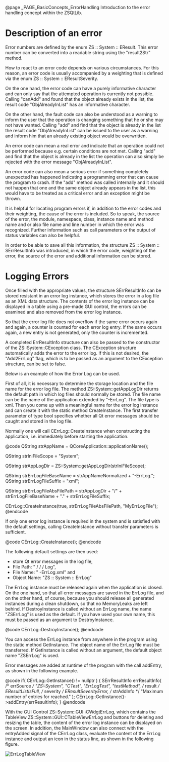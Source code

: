 @page _PAGE_BasicConcepts_ErrorHandling Introduction to the error handling concept within the ZSQtLib.


Description of an error
=======================

Error numbers are defined by the enum ZS :: System :: EResult.
This error number can be converted into a readable string using the "result2Str" method.

How to react to an error code depends on various circumstances. For this reason, an error code
is usually accompanied by a weighting that is defined via the enum ZS :: System :: EResultSeverity.

On the one hand, the error code can have a purely informative character and can only say that the
attempted operation is currently not possible. Calling "canAdd" and found that the object already
exists in the list, the result code "ObjAlreadyInList" has an informative character.

On the other hand, the fault code can also be understood as a warning to inform the user that the
operation is changing something that he or she may not have wanted. Calling "add" and find that
the object is already in the list the result code "ObjAlreadyInList" can be issued to the user
as a warning and inform him that an already existing object would be overwritten.

An error code can mean a real error and indicate that an operation could not be performed because
e.g. certain conditions are not met. Calling "add" and find that the object is already in the list
the operation can also simply be rejected with the error message "ObjAlreadyInList".

An error code can also mean a serious error if something completely unexpected has happened
indicating a programming error that can cause the program to crash. If the "add" method was called
internally and it should not happen that one and the same object already appears in the list, this
would have to be treated as a critical error and an exception might be thrown.

It is helpful for locating program errors if, in addition to the error codes and their weighting,
the cause of the error is included. So to speak, the source of the error, the module, namespace,
class, instance name and method name and or also file name and line number in which the error was
recognized. Further information such as call parameters or the output of status variables can also
be helpful.

In order to be able to save all this information, the structure ZS :: System :: SErrResultInfo was
introduced, in which the error code, weighting of the error, the source of the error and additional
information can be stored.

Logging Errors
==============

Once filled with the appropriate values, the structure SErrResultInfo can be stored resistant in an
error log instance, which stores the error in a log file as an XML data structure. The contents of
the error log instance can be displayed in a table using a pre-made GUI control, the errors can be
examined and also removed from the error log instance.

So that the error log file does not overflow if the same error occurs again and again, a counter is
counted for each error log entry. If the same occurs again, a new entry is not generated, only the
counter is incremented.

A completed ErrResultInfo structure can also be passed to the constructor of the ZS::System::CException
class. The CException structure automatically adds the error to the error log. If this is not desired,
the "Add2ErrLog" flag, which is to be passed as an argument to the CException structure, can be set to false.

Below is an example of how the Error Log can be used.

First of all, it is necessary to determine the storage location and the file name for the error log file.
The method ZS::System::getAppLogDir returns the default path in which log files should normally be stored.
The file name can be the name of the application extended by "-ErrLog". The file type is xml. Then you come
up with a meaningful name for the error log instance and can create it with the static method CreateInstance.
The first transfer parameter of type bool specifies whether all Qt error messages should be caught and
stored in the log file.

Normally one will call CErrLog::CreateInstance when constructing the application, i.e. immediately before
starting the application.

@code
QString strAppName = QCoreApplication::applicationName();

QString strIniFileScope = "System";

QString strAppLogDir = ZS::System::getAppLogDir(strIniFileScope);

QString strErrLogFileBaseName = strAppNameNormalized + "-ErrLog.";
QString strErrLogFileSuffix = "xml";

QString strErrLogFileAbsFilePath = strAppLogDir + "/" + strErrLogFileBaseName + "." + strErrLogFileSuffix;

CErrLog::CreateInstance(true, strErrLogFileAbsFilePath, "MyErrLogFile");
@endcode

If only one error log instance is required in the system and is satisfied with the default settings,
calling CreateInstance without transfer parameters is sufficient.

@code
CErrLog::CreateInstance();
@endcode

The following default settings are then used:

- store Qt error messages in the log file,
- File Path: "<ProgramData> / <OrganizationName> / <ApplicationName> / Log",
- File Name: "<ApplicationName> -ErrLog.xml" and
- Object Name: "ZS :: System :: ErrLog"

The ErrLog instance must be released again when the application is closed. On the one hand, so that all
error messages are saved in the ErrLog file, and on the other hand, of course, because you should release
all generated instances during a clean shutdown, so that no MemoryLeaks are left behind. If DestroyInstance
is called without an ErrLog name, the name "ZSErrLog" is used as the default. If you have used
your own name, this must be passed as an argument to DestroyInstance.

@code
CErrLog::DestroyInstance();
@endcode

You can access the ErrLog instance from anywhere in the program using the static method GetInstance.
The object name of the ErrLog file must be transferred. If GetInstance is called without an argument,
the default object name "ZSErrLog" is used.

Error messages are added at runtime of the program with the call addEntry, as shown in the following example.

@code
if( CErrLog::GetInstance() != nullptr )
{
    SErrResultInfo errResultInfo(
        /* errSource  */ "ZS::System", "CTest", "ErrLogTest", "testMethod",
        /* result     */ EResultListIsFull,
        /* severity   */ EResultSeverityError,
        /* strAddInfo */ "Maximum number of entries for reached." );
    CErrLog::GetInstance()->addEntry(errResultInfo);
}
@endcode

With the GUI Control ZS::System::GUI::CWdgtErrLog, which contains the TableView ZS::System::GUI::CTableViewErrLog
and buttons for deleting and resizing the table, the content of the error log instance can be displayed on the screen.
In addition, the MainWindow can also connect with the entryAdded signal of the CErrLog class, evaluate the content of
the ErrLog instance and output an icon in the status line, as shown in the following figure.

![ErrLogTableView](Libs\ZSSys\ErrLogWdgt.bmp)

